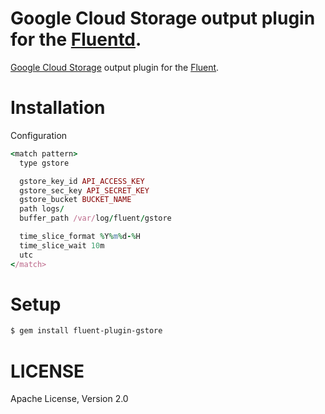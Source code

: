 

Google Cloud Storage output plugin for the [Fluentd](http://fluentd.org).
====================================================

[Google Cloud Storage](http://cloud.google.com/products/cloud-storage.html) output plugin for the [Fluent](http://fluentd.org/).


Installation
==============

Configuration

```ruby
<match pattern>
  type gstore

  gstore_key_id API_ACCESS_KEY
  gstore_sec_key API_SECRET_KEY
  gstore_bucket BUCKET_NAME
  path logs/
  buffer_path /var/log/fluent/gstore

  time_slice_format %Y%m%d-%H
  time_slice_wait 10m
  utc
</match>
```


Setup
=====

```bash
$ gem install fluent-plugin-gstore
```


LICENSE
========

Apache License, Version 2.0
